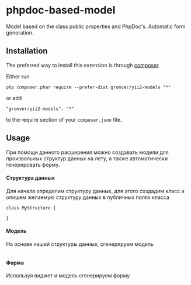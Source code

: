 phpdoc-based-model
==================

Model based on the class public properties and PhpDoc's. Automatic form generation.


Installation
------------

The preferred way to install this extension is through [composer](http://getcomposer.org/download/).

Either run

```
php composer.phar require --prefer-dist gromver/yii2-models "*"
```

or add

```
"gromver/yii2-models": "*"
```

to the require section of your `composer.json` file.


Usage
-----

При помощи данного расширения можно создавать модели для произвольных структур данных на лету, а также автоматически генерировать форму.

#### Структура данных

Для начала определим структуру данных, для этого создадим класс и опишем желаемую структуру данных в публичных полях класса

```
class MyStructure {

}
```
#### Модель

На основе нашей структуры данных, сгенерируем модель

```

```

#### Форма

Используя виджет и модель сгенерируем форму

```

```
